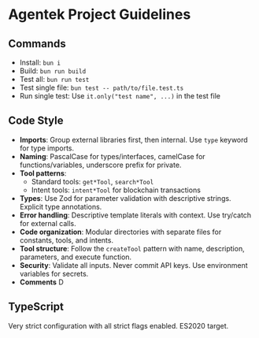 # Agentek Project Guidelines

## Commands
- Install: `bun i`
- Build: `bun run build`
- Test all: `bun run test`
- Test single file: `bun test -- path/to/file.test.ts`
- Run single test: Use `it.only("test name", ...)` in the test file

## Code Style
- **Imports**: Group external libraries first, then internal. Use `type` keyword for type imports.
- **Naming**: PascalCase for types/interfaces, camelCase for functions/variables, underscore prefix for private.
- **Tool patterns**: 
  - Standard tools: `get*Tool`, `search*Tool`
  - Intent tools: `intent*Tool` for blockchain transactions
- **Types**: Use Zod for parameter validation with descriptive strings. Explicit type annotations.
- **Error handling**: Descriptive template literals with context. Use try/catch for external calls.
- **Code organization**: Modular directories with separate files for constants, tools, and intents.
- **Tool structure**: Follow the `createTool` pattern with name, description, parameters, and execute function.
- **Security**: Validate all inputs. Never commit API keys. Use environment variables for secrets.
- **Comments** D
## TypeScript
Very strict configuration with all strict flags enabled. ES2020 target.